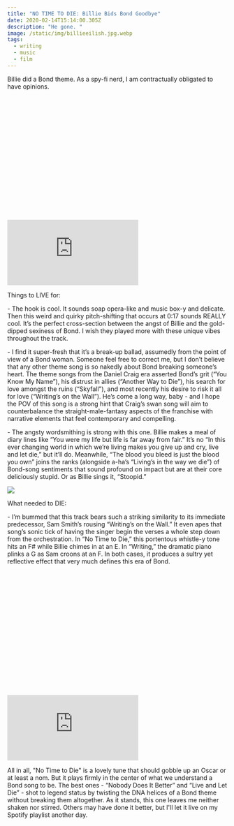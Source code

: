 ```yaml
---
title: "NO TIME TO DIE: Billie Bids Bond Goodbye"
date: 2020-02-14T15:14:00.305Z
description: "He gone. "
image: /static/img/billieeilish.jpg.webp
tags:
  - writing
  - music
  - film
---
```

Billie did a Bond theme. As a spy-fi nerd, I am contractually obligated to have opinions.

<div class="relative my-12" style="padding: 56.25% 0 0 0;">
  <iframe 
    src="https://www.youtube.com/embed/BboMpayJomw" 
    title="Video player" 
    class="absolute top-0 left-0 w-full h-full"
    frameborder="0" 
    allowfullscreen
  ></iframe>
</div>

Things to LIVE for:

\- The hook is cool. It sounds soap opera-like and music box-y and delicate. Then this weird and quirky pitch-shifting that occurs at 0:17 sounds REALLY cool. It’s the perfect cross-section between the angst of Billie and the gold-dipped sexiness of Bond. I wish they played more with these unique vibes throughout the track.

\- I find it super-fresh that it’s a break-up ballad, assumedly from the point of view of a Bond woman. Someone feel free to correct me, but I don’t believe that any other theme song is so nakedly about Bond breaking someone’s heart. The theme songs from the Daniel Craig era asserted Bond’s grit (“You Know My Name”), his distrust in allies (“Another Way to Die”), his search for love amongst the ruins (“Skyfall”), and most recently his desire to risk it all for love (“Writing’s on the Wall”). He’s come a long way, baby - and I hope the POV of this song is a strong hint that Craig’s swan song will aim to counterbalance the straight-male-fantasy aspects of the franchise with narrative elements that feel contemporary and compelling.

\- The angsty wordsmithing is strong with this one. Billie makes a meal of diary lines like “You were my life but life is far away from fair.” It’s no “In this ever changing world in which we’re living makes you give up and cry, live and let die,” but it’ll do. Meanwhile, “The blood you bleed is just the blood you own” joins the ranks (alongside a-ha’s “Living’s in the way we die”) of Bond-song sentiments that sound profound on impact but are at their core deliciously stupid. Or as Billie sings it, “Stoopid.”

![](/static/img/billieeilish.jpg.webp)

What needed to DIE:

\- I’m bummed that this track bears such a striking similarity to its immediate predecessor, Sam Smith’s rousing “Writing’s on the Wall.” It even apes that song’s sonic tick of having the singer begin the verses a whole step down from the orchestration. In “No Time to Die,” this portentous whistle-y tone hits an F# while Billie chimes in at an E. In “Writing,” the dramatic piano plinks a G as Sam croons at an F. In both cases, it produces a sultry yet reflective effect that very much defines this era of Bond.

<div class="relative my-12" style="padding: 56.25% 0 0 0;">
  <iframe 
    src="https://www.youtube.com/embed/8jzDnsjYv9A" 
    title="Video player" 
    class="absolute top-0 left-0 w-full h-full"
    frameborder="0" 
    allowfullscreen
  ></iframe>
</div>

All in all, "No Time to Die" is a lovely tune that should gobble up an Oscar or at least a nom. But it plays firmly in the center of what we understand a Bond song to be. The best ones - “Nobody Does It Better” and “Live and Let Die” - shot to legend status by twisting the DNA helices of a Bond theme without breaking them altogether. As it stands, this one leaves me neither shaken nor stirred. Others may have done it better, but I'll let it live on my Spotify playlist another day.